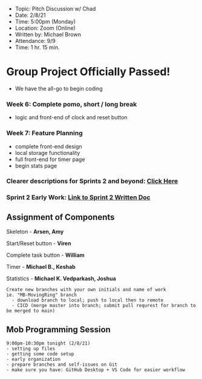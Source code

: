 - Topic: Pitch Discussion w/ Chad
- Date: 2/8/21
- Time: 5:00pm (Monday)
- Location: Zoom (Online)
- Written by: Michael Brown
- Attendance: 9/9
- Time: 1 hr. 15 min.


# Group Project Officially Passed!
- We have the all-go to begin coding

### Week 6: Complete pomo, short / long break
- logic and front-end of clock and reset button

### Week 7: Feature Planning
- complete front-end design
- local storage functionality
- full front-end for timer page
- begin stats page

### Clearer descriptions for Sprints 2 and beyond: [Click Here](https://github.com/4R53N/cse110-w21-group34/blob/main/specs/roadmap.md)

### Sprint 2 Early Work: [Link to Sprint 2 Written Doc](https://docs.google.com/document/d/1_BYvG61jkXi-mzaxcgRMmHfa7Opt-MiBR7jthOcIP8Q/edit)

## Assignment of Components

Skeleton - **Arsen, Amy**

Start/Reset button - **Viren**

Complete task button - **William**

Timer - **Michael B., Keshab**

Statistics - **Michael K. Vedparkash, Joshua**

```
Create new branches with your own initials and name of work
ie. "MB-MovingRing" branch
  - download branch to local; push to local then to remote
  - CICD (merge master into branch; submit pull requrest for branch to be merged to main)
```


## Mob Programming Session
```
9:00pm-10:30pm tonight (2/8/21)
- setting up files
- getting some code setup
- early organization
- prepare branches and self-issues on Git
- make sure you have: GitHub Desktop + VS Code for easier workflow
```
